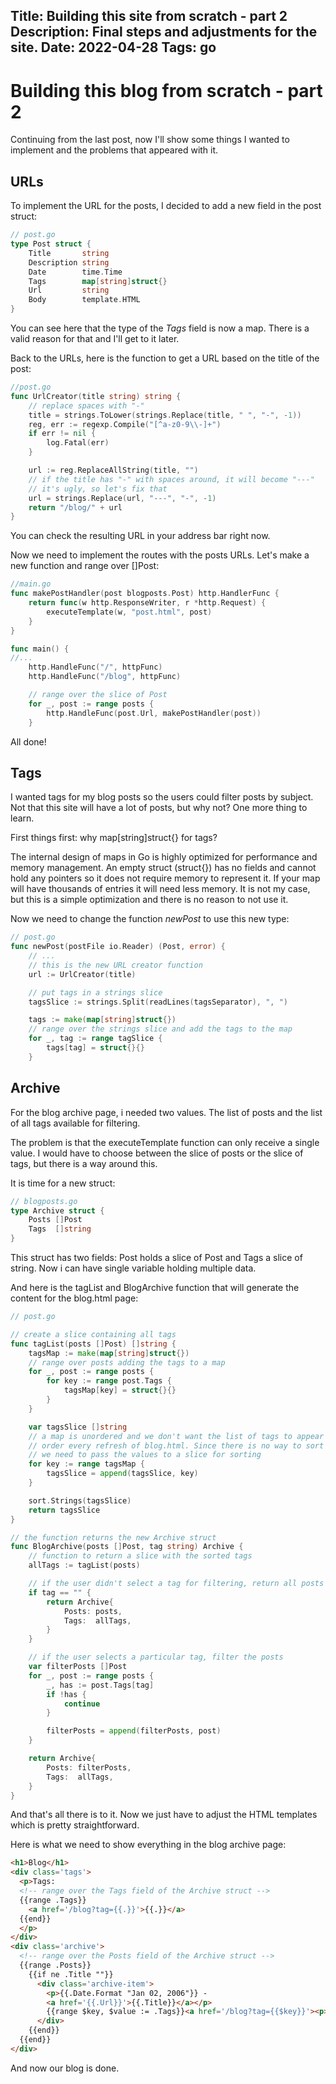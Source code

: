 Title: Building this site from scratch - part 2
Description: Final steps and adjustments for the site.
Date: 2022-04-28
Tags: go
---
# Building this blog from scratch - part 2

Continuing from the last post, now I'll show some things I wanted to implement and the problems that appeared with it.

## URLs

To implement the URL for the posts, I decided to add a new field in the post struct:

```go
// post.go
type Post struct {
	Title       string
	Description string
	Date        time.Time
	Tags        map[string]struct{}
	Url         string
	Body        template.HTML
}
```

You can see here that the type of the *Tags* field is now a map. There is a valid reason for that and I'll get to it later.

Back to the URLs, here is the function to get a URL based on the title of the post:

```go
//post.go
func UrlCreator(title string) string {
	// replace spaces with "-"
	title = strings.ToLower(strings.Replace(title, " ", "-", -1))
	reg, err := regexp.Compile("[^a-z0-9\\-]+")
	if err != nil {
		log.Fatal(err)
	}

	url := reg.ReplaceAllString(title, "")
	// if the title has "-" with spaces around, it will become "---"
	// it's ugly, so let's fix that
	url = strings.Replace(url, "---", "-", -1)
	return "/blog/" + url
}
```

You can check the resulting URL in your address bar right now.

Now we need to implement the routes with the posts URLs. Let's make a new function and range over []Post:

```go
//main.go
func makePostHandler(post blogposts.Post) http.HandlerFunc {
	return func(w http.ResponseWriter, r *http.Request) {
		executeTemplate(w, "post.html", post)
	}
}

func main() {
//...
	http.HandleFunc("/", httpFunc)
	http.HandleFunc("/blog", httpFunc)

	// range over the slice of Post
	for _, post := range posts {
		http.HandleFunc(post.Url, makePostHandler(post))
	}

```

All done!

## Tags

I wanted tags for my blog posts so the users could filter posts by subject. Not that this site will have a lot of posts, but why not? One more thing to learn.

First things first: why map[string]struct{} for tags?

The internal design of maps in Go is highly optimized for performance and memory management. An empty struct (struct{}) has no fields and cannot hold any pointers so it does not require memory to represent it. If your map will have thousands of entries it will need less memory. It is not my case, but this is a simple optimization and there is no reason to not use it.

Now we need to change the function *newPost* to use this new type:

```go
// post.go
func newPost(postFile io.Reader) (Post, error) {
	// ...
	// this is the new URL creator function
	url := UrlCreator(title)

	// put tags in a strings slice
	tagsSlice := strings.Split(readLines(tagsSeparator), ", ")

	tags := make(map[string]struct{})
	// range over the strings slice and add the tags to the map
	for _, tag := range tagSlice {
		tags[tag] = struct{}{}
	}
```

## Archive

For the blog archive page, i needed two values. The list of posts and the list of all tags available for filtering.

The problem is that the executeTemplate function can only receive a single value. I would have to choose between the slice of posts or the slice of tags, but there is a way around this.

It is time for a new struct:

```go
// blogposts.go
type Archive struct {
	Posts []Post
	Tags  []string
}
```

This struct has two fields: Post holds a slice of Post and Tags a slice of string. Now i can have single variable holding multiple data.

And here is the tagList and BlogArchive function that will generate the content for the blog.html page:

```go
// post.go

// create a slice containing all tags
func tagList(posts []Post) []string {
	tagsMap := make(map[string]struct{})
	// range over posts adding the tags to a map
	for _, post := range posts {
		for key := range post.Tags {
			tagsMap[key] = struct{}{}
		}
	}

	var tagsSlice []string
	// a map is unordered and we don't want the list of tags to appear in random
	// order every refresh of blog.html. Since there is no way to sort a map,
	// we need to pass the values to a slice for sorting
	for key := range tagsMap {
		tagsSlice = append(tagsSlice, key)
	}

	sort.Strings(tagsSlice)
	return tagsSlice
}

// the function returns the new Archive struct
func BlogArchive(posts []Post, tag string) Archive {
	// function to return a slice with the sorted tags
	allTags := tagList(posts)

	// if the user didn't select a tag for filtering, return all posts
	if tag == "" {
		return Archive{
			Posts: posts,
			Tags:  allTags,
		}
	}

	// if the user selects a particular tag, filter the posts
	var filterPosts []Post
	for _, post := range posts {
		_, has := post.Tags[tag]
		if !has {
			continue
		}

		filterPosts = append(filterPosts, post)
	}

	return Archive{
		Posts: filterPosts,
		Tags:  allTags,
	}
}
```

And that's all there is to it. Now we just have to adjust the HTML templates which is pretty straightforward.

Here is what we need to show everything in the blog archive page:

```html
<h1>Blog</h1>
<div class='tags'>
  <p>Tags:
  <!-- range over the Tags field of the Archive struct -->
  {{range .Tags}}
    <a href='/blog?tag={{.}}'>{{.}}</a>
  {{end}}
  </p>
</div>
<div class='archive'>
  <!-- range over the Posts field of the Archive struct -->
  {{range .Posts}}
    {{if ne .Title ""}}
      <div class='archive-item'>
        <p>{{.Date.Format "Jan 02, 2006"}} -
        <a href='{{.Url}}'>{{.Title}}</a></p>
        {{range $key, $value := .Tags}}<a href='/blog?tag={{$key}}'><p>{{$key}}</p></a>&nbsp{{end}}
      </div>
    {{end}}
  {{end}}
</div>
```

And now our blog is done.
